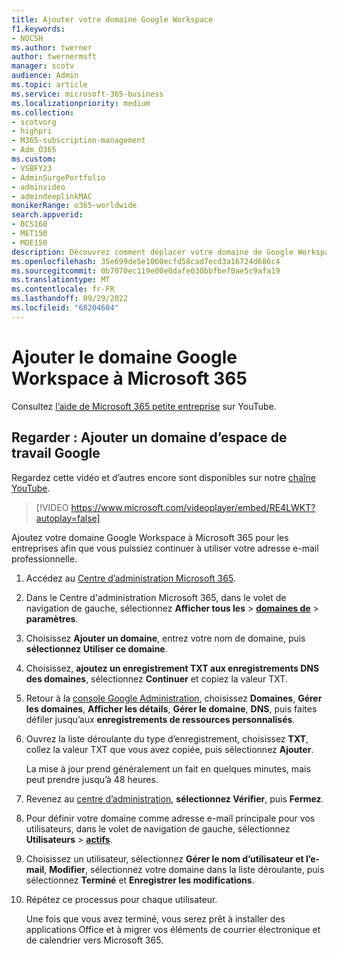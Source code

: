 ```yaml
---
title: Ajouter votre domaine Google Workspace
f1.keywords:
- NOCSH
ms.author: twerner
author: twernermsft
manager: scotv
audience: Admin
ms.topic: article
ms.service: microsoft-365-business
ms.localizationpriority: medium
ms.collection:
- scotvorg
- highpri
- M365-subscription-management
- Adm_O365
ms.custom:
- VSBFY23
- AdminSurgePortfolio
- adminvideo
- admindeeplinkMAC
monikerRange: o365-worldwide
search.appverid:
- BCS160
- MET150
- MOE150
description: Découvrez comment déplacer votre domaine de Google Workspace vers Microsoft 365 pour les entreprises.
ms.openlocfilehash: 35e699de5e1060ecfd58cad7ecd3a16724d686c4
ms.sourcegitcommit: 0b7070ec119e00e0dafe030bbfbef0ae5c9afa19
ms.translationtype: MT
ms.contentlocale: fr-FR
ms.lasthandoff: 09/29/2022
ms.locfileid: "68204604"
---
```

# <a name="add-your-google-workspace-domain-to-microsoft-365"></a>Ajouter le domaine Google Workspace à Microsoft 365

Consultez [l’aide de Microsoft 365 petite entreprise](https://go.microsoft.com/fwlink/?linkid=2197659) sur YouTube.

## <a name="watch-add-google-workspace-domain"></a>Regarder : Ajouter un domaine d’espace de travail Google

Regardez cette vidéo et d’autres encore sont disponibles sur notre [chaîne YouTube](https://go.microsoft.com/fwlink/?linkid=2198105).

> [!VIDEO https://www.microsoft.com/videoplayer/embed/RE4LWKT?autoplay=false]

Ajoutez votre domaine Google Workspace à Microsoft 365 pour les entreprises afin que vous puissiez continuer à utiliser votre adresse e-mail professionnelle.

1. Accédez au [Centre d’administration Microsoft 365](https://admin.microsoft.com).
1. Dans le Centre d'administration Microsoft 365, dans le volet de navigation de gauche, sélectionnez **Afficher tous les** > <a href="https://go.microsoft.com/fwlink/p/?linkid=834818" target="_blank">**domaines de**</a> >  **paramètres**.
1. Choisissez **Ajouter un domaine**, entrez votre nom de domaine, puis **sélectionnez Utiliser ce domaine**. 
1. Choisissez, **ajoutez un enregistrement TXT aux enregistrements DNS des domaines**, sélectionnez **Continuer** et copiez la valeur TXT. 
1. Retour à la [console Google Administration](https://admin.google.com), choisissez **Domaines**, **Gérer les domaines**, **Afficher les détails**, **Gérer le domaine**, **DNS**, puis faites défiler jusqu’aux **enregistrements de ressources personnalisés**. 
1. Ouvrez la liste déroulante du type d’enregistrement, choisissez **TXT**, collez la valeur TXT que vous avez copiée, puis sélectionnez **Ajouter**. 

    La mise à jour prend généralement un fait en quelques minutes, mais peut prendre jusqu’à 48 heures. 
1. Revenez au <a href="https://go.microsoft.com/fwlink/p/?linkid=2024339" target="_blank">centre d’administration</a>, **sélectionnez Vérifier**, puis **Fermez**. 
1. Pour définir votre domaine comme adresse e-mail principale pour vos utilisateurs, dans le volet de navigation de gauche, sélectionnez **Utilisateurs** > [**actifs**](https://go.microsoft.com/fwlink/p/?linkid=834822). 
1. Choisissez un utilisateur, sélectionnez **Gérer le nom d’utilisateur et l’e-mail**, **Modifier**, sélectionnez votre domaine dans la liste déroulante, puis sélectionnez **Terminé** et **Enregistrer les modifications**. 
1. Répétez ce processus pour chaque utilisateur. 

    Une fois que vous avez terminé, vous serez prêt à installer des applications Office et à migrer vos éléments de courrier électronique et de calendrier vers Microsoft 365. 